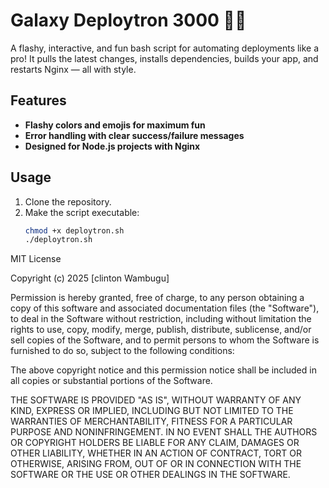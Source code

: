 # Galaxy Deploytron 3000 🚀✨

A flashy, interactive, and fun bash script for automating deployments like a pro!
It pulls the latest changes, installs dependencies, builds your app, and restarts Nginx — all with style.

## Features
- **Flashy colors and emojis for maximum fun**
- **Error handling with clear success/failure messages**
- **Designed for Node.js projects with Nginx**

## Usage
1. Clone the repository.
2. Make the script executable:
   ```bash
   chmod +x deploytron.sh
   ./deploytron.sh
   ```
MIT License

Copyright (c) 2025 [clinton Wambugu]

Permission is hereby granted, free of charge, to any person obtaining a copy
of this software and associated documentation files (the "Software"), to deal
in the Software without restriction, including without limitation the rights
to use, copy, modify, merge, publish, distribute, sublicense, and/or sell
copies of the Software, and to permit persons to whom the Software is
furnished to do so, subject to the following conditions:

The above copyright notice and this permission notice shall be included in all
copies or substantial portions of the Software.

THE SOFTWARE IS PROVIDED "AS IS", WITHOUT WARRANTY OF ANY KIND, EXPRESS OR
IMPLIED, INCLUDING BUT NOT LIMITED TO THE WARRANTIES OF MERCHANTABILITY,
FITNESS FOR A PARTICULAR PURPOSE AND NONINFRINGEMENT. IN NO EVENT SHALL THE
AUTHORS OR COPYRIGHT HOLDERS BE LIABLE FOR ANY CLAIM, DAMAGES OR OTHER
LIABILITY, WHETHER IN AN ACTION OF CONTRACT, TORT OR OTHERWISE, ARISING FROM,
OUT OF OR IN CONNECTION WITH THE SOFTWARE OR THE USE OR OTHER DEALINGS IN THE
SOFTWARE.

